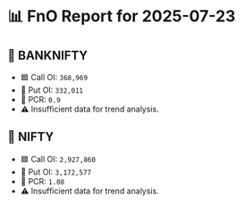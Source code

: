 # 📊 FnO Report for 2025-07-23

## 📘 BANKNIFTY
- 🟦 Call OI: `368,969`
- 🔴 Put OI: `332,011`
- 🔄 PCR: `0.9`
- ⚠️ Insufficient data for trend analysis.
## 📘 NIFTY
- 🟦 Call OI: `2,927,860`
- 🔴 Put OI: `3,172,577`
- 🔄 PCR: `1.08`
- ⚠️ Insufficient data for trend analysis.